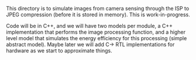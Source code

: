 This directory is to simulate images from camera sensing through the ISP to JPEG compression (before it is stored in memory). This is work-in-progress. 

Code will be in C++, and we will have two models per module, a C++ implementation that performs the image processing function, and a higher level model that simulates the energy efficiency for this processing (simple abstract model). Maybe later we will add C-> RTL implementations for hardware as we start to approximate things.


